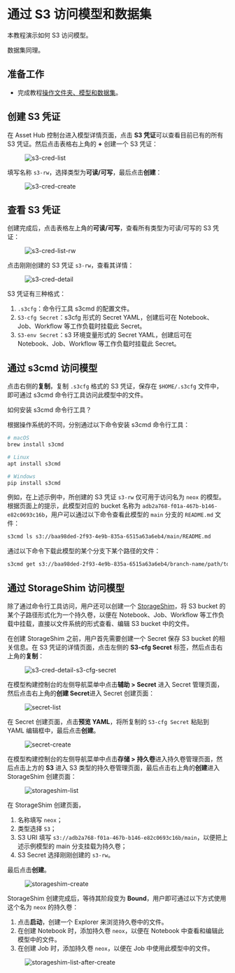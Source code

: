 # 通过 S3 访问模型和数据集

本教程演示如何 S3 访问模型。

数据集同理。

## 准备工作

* 完成教程[操作文件夹、模型和数据集](./manipulate-folder-asset.md)。

## 创建 S3 凭证

在 Asset Hub 控制台进入模型详情页面，点击 **S3 凭证**可以查看目前已有的所有 S3 凭证。然后点击表格右上角的 **+** 创建一个 S3 凭证：

<figure class="screenshot">
  <img alt="s3-cred-list" src="../assets/tasks/manage-asset/access-asset-by-s3/s3-cred-list.png" />
</figure>

填写名称 `s3-rw`，选择类型为**可读/可写**，最后点击**创建**：

<figure class="screenshot">
  <img alt="s3-cred-create" src="../assets/tasks/manage-asset/access-asset-by-s3/s3-cred-create.png" />
</figure>

## 查看 S3 凭证

创建完成后，点击表格左上角的**可读/可写**，查看所有类型为可读/可写的 S3 凭证：

<figure class="screenshot">
  <img alt="s3-cred-list-rw" src="../assets/tasks/manage-asset/access-asset-by-s3/s3-cred-list-rw.png" />
</figure>

点击刚刚创建的 S3 凭证 `s3-rw`，查看其详情：

<figure class="screenshot">
  <img alt="s3-cred-detail" src="../assets/tasks/manage-asset/access-asset-by-s3/s3-cred-detail.png" />
</figure>

S3 凭证有三种格式：

1. `.s3cfg`：命令行工具 s3cmd 的配置文件。
2. `S3-cfg Secret`：s3cfg 形式的 Secret YAML，创建后可在 Notebook、Job、Workflow 等工作负载时挂载此 Secret。
3. `S3-env Secret`：s3 环境变量形式的 Secret YAML，创建后可在 Notebook、Job、Workflow 等工作负载时挂载此 Secret。

## 通过 s3cmd 访问模型

点击右侧的**复制**，复制 `.s3cfg` 格式的 S3 凭证，保存在 `$HOME/.s3cfg` 文件中，即可通过 s3cmd 命令行工具访问此模型中的文件。

<aside class="note info">
<div class="title">如何安装 s3cmd 命令行工具？</div>

根据操作系统的不同，分别通过以下命令安装 s3cmd 命令行工具：

```bash
# macOS
brew install s3cmd

# Linux
apt install s3cmd

# Windows
pip install s3cmd
```

</aside>

例如，在上述示例中，所创建的 S3 凭证 `s3-rw` 仅可用于访问名为 `neox` 的模型。根据页面上的提示，此模型对应的 bucket 名称为 `adb2a768-f01a-467b-b146-e82c0693c16b`，用户可以通过以下命令查看此模型的 `main` 分支的 `README.md` 文件：

```bash
s3cmd ls s3://baa98ded-2f93-4e9b-835a-6515a63a6eb4/main/README.md
```

通过以下命令下载此模型的某个分支下某个路径的文件：

```bash
s3cmd get s3://baa98ded-2f93-4e9b-835a-6515a63a6eb4/branch-name/path/to/object
```

## 通过 StorageShim 访问模型

除了通过命令行工具访问，用户还可以创建一个 [StorageShim](./use-storageshim-s3.md)，将 S3 bucket 的某个子路径形式化为一个持久卷，以便在 Notebook、Job、Workflow 等工作负载中挂载，直接以文件系统的形式查看、编辑 S3 bucket 中的文件。

在创建 StorageShim 之前，用户首先需要创建一个 Secret 保存 S3 bucket 的相关信息。在 S3 凭证的详情页面，点击左侧的 **S3-cfg Secret** 标签，然后点击右上角的**复制**：

<figure class="screenshot">
  <img alt="s3-cred-detail-s3-cfg-secret" src="../assets/tasks/manage-asset/access-asset-by-s3/s3-cred-detail-s3-cfg-secret.png" />
</figure>

在模型构建控制台的左侧导航菜单中点击**辅助 > Secret** 进入 Secret 管理页面，然后点击右上角的**创建 Secret**进入 Secret 创建页面：

<figure class="screenshot">
  <img alt="secret-list" src="../assets/tasks/manage-asset/access-asset-by-s3/secret-list.png" />
</figure>

在 Secret 创建页面，点击**预览 YAML**，将所复制的 `S3-cfg Secret` 粘贴到 YAML 编辑框中，最后点击**创建**。

<figure class="screenshot">
  <img alt="secret-create" src="../assets/tasks/manage-asset/access-asset-by-s3/secret-create.png" />
</figure>

在模型构建控制台的左侧导航菜单中点击**存储 > 持久卷**进入持久卷管理页面，然后点击上方的 **S3** 进入 S3 类型的持久卷管理页面，最后点击右上角的**创建**进入 StorageShim 创建页面：

<figure class="screenshot">
  <img alt="storageshim-list" src="../assets/tasks/manage-asset/access-asset-by-s3/storageshim-list.png" />
</figure>

在 StorageShim 创建页面，

1. 名称填写 `neox`；
2. 类型选择 `S3`；
3. S3 URI 填写 `s3://adb2a768-f01a-467b-b146-e82c0693c16b/main`，以便把上述示例模型的 main 分支挂载为持久卷；
4. S3 Secret 选择刚刚创建的 `s3-rw`。

最后点击**创建**。

<figure class="screenshot">
  <img alt="storageshim-create" src="../assets/tasks/manage-asset/access-asset-by-s3/storageshim-create.png" />
</figure>

StorageShim 创建完成后，等待其阶段变为 **Bound**，用户即可通过以下方式使用这个名为 `neox` 的持久卷：

1. 点击**启动**，创建一个 Explorer 来浏览持久卷中的文件。
2. 在创建 Notebook 时，添加持久卷 `neox`，以便在 Notebook 中查看和编辑此模型中的文件。
3. 在创建 Job 时，添加持久卷 `neox`，以便在 Job 中使用此模型中的文件。

<figure class="screenshot">
  <img alt="storageshim-list-after-create" src="../assets/tasks/manage-asset/access-asset-by-s3/storageshim-list-after-create.png" />
</figure>

